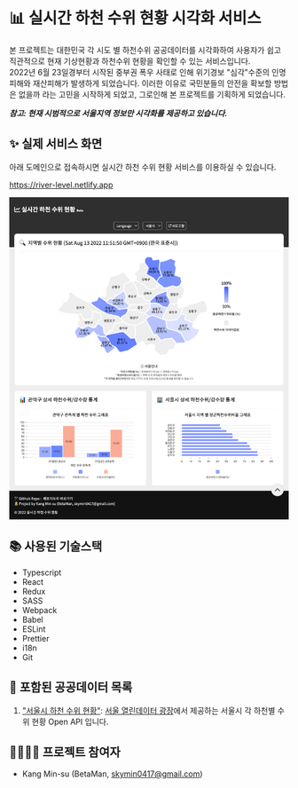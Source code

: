 # 📊 실시간 하천 수위 현황 시각화 서비스

본 프로젝트는 대한민국 각 시도 별 하천수위 공공데이터를 시각화하여 사용자가 쉽고 직관적으로 현재 기상현황과 하천수위 현황을 확인할 수 있는 서비스입니다.  
2022년 6월 23일경부터 시작된 중부권 폭우 사태로 인해 위기경보 "심각"수준의 인명피해와 재산피해가 발생하게 되었습니다. 이러한 이유로 국민분들의 안전을 확보할 방법은 없을까 라는 고민을 시작하게 되었고, 그로인해 본 프로젝트를 기획하게 되었습니다.

**_참고: 현재 시범적으로 서울지역 정보만 시각화를 제공하고 있습니다._**

## ✨ 실제 서비스 화면

아래 도메인으로 접속하시면 실시간 하천 수위 현황 서비스를 이용하실 수 있습니다.

https://river-level.netlify.app

![readme_1.png](/readme//readme_1.png)

## 📚 사용된 기술스택

- Typescript
- React
- Redux
- SASS
- Webpack
- Babel
- ESLint
- Prettier
- i18n
- Git

## 📖 포함된 공공데이터 목록

1. ["서울시 하천 수위 현황"](https://data.seoul.go.kr/dataList/OA-1167/S/1/datasetView.do): [서울 열린데이터 광장](https://data.seoul.go.kr/)에서 제공하는 서울시 각 하천별 수위 현황 Open API 입니다.

## 👩‍💻🧑‍💻 프로젝트 참여자

- Kang Min-su (BetaMan, skymin0417@gmail.com)
